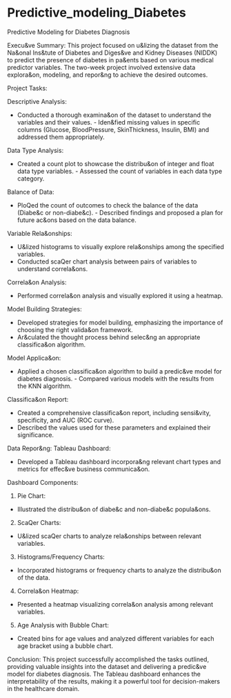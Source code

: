# Predictive_modeling_Diabetes
Predictive Modeling for Diabetes Diagnosis

Execu&ve Summary:
This project focused on u&lizing the dataset from the Na&onal Ins&tute of Diabetes and Diges&ve and Kidney Diseases (NIDDK) to predict the presence of diabetes in pa&ents based on various medical predictor variables. The two-week project involved extensive data explora&on, modeling, and repor&ng to achieve the desired outcomes.

Project Tasks:

Descriptive Analysis:
- Conducted a thorough examina&on of the dataset to understand the variables and their values. - Iden&fied missing values in specific columns (Glucose, BloodPressure, SkinThickness, Insulin, BMI) and addressed them appropriately.

Data Type Analysis:
- Created a count plot to showcase the distribu&on of integer and float data type variables. - Assessed the count of variables in each data type category.

Balance of Data:
- PloQed the count of outcomes to check the balance of the data (Diabe&c or non-diabe&c). - Described findings and proposed a plan for future ac&ons based on the data balance.

Variable Rela&onships:
- U&lized histograms to visually explore rela&onships among the specified variables.
- Conducted scaQer chart analysis between pairs of variables to understand correla&ons.

Correla&on Analysis:
- Performed correla&on analysis and visually explored it using a heatmap.

Model Building Strategies:
- Developed strategies for model building, emphasizing the importance of choosing the right valida&on framework.
- Ar&culated the thought process behind selec&ng an appropriate classifica&on algorithm.

Model Applica&on:
- Applied a chosen classifica&on algorithm to build a predic&ve model for diabetes diagnosis. - Compared various models with the results from the KNN algorithm.

Classifica&on Report:
- Created a comprehensive classifica&on report, including sensi&vity, specificity, and AUC (ROC curve).
- Described the values used for these parameters and explained their significance.

Data Repor&ng:
Tableau Dashboard:
- Developed a Tableau dashboard incorpora&ng relevant chart types and metrics for effec&ve business communica&on.

Dashboard Components: 
1. Pie Chart:
- Illustrated the distribu&on of diabe&c and non-diabe&c popula&ons.
2. ScaQer Charts:
- U&lized scaQer charts to analyze rela&onships between relevant variables.
3. Histograms/Frequency Charts:
- Incorporated histograms or frequency charts to analyze the distribu&on of the data.
4. Correla&on Heatmap:
- Presented a heatmap visualizing correla&on analysis among relevant variables.
5. Age Analysis with Bubble Chart:
- Created bins for age values and analyzed different variables for each age bracket using a bubble
chart.

Conclusion:
This project successfully accomplished the tasks outlined, providing valuable insights into the dataset and delivering a predic&ve model for diabetes diagnosis. The Tableau dashboard enhances the interpretability of the results, making it a powerful tool for decision-makers in the healthcare domain.
